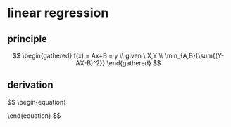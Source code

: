# linear regression
## principle
$$
\begin{gathered}
f(x) = Ax+B = y \\
given \  X,Y \\ 
\min_{A,B}{\sum{(Y-AX-B)^2}}
\end{gathered}
$$
## derivation
$$
\begin{equation}

\end{equation}
$$